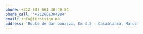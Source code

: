 ```yaml
---
phone: +212 (0) 661 30 49 84
phone_call: '+212661304984'
email: info@firstsign.ma
address: 'Route de dar bouazza, Km 4,5 - Casablanca, Maroc'
---
```


